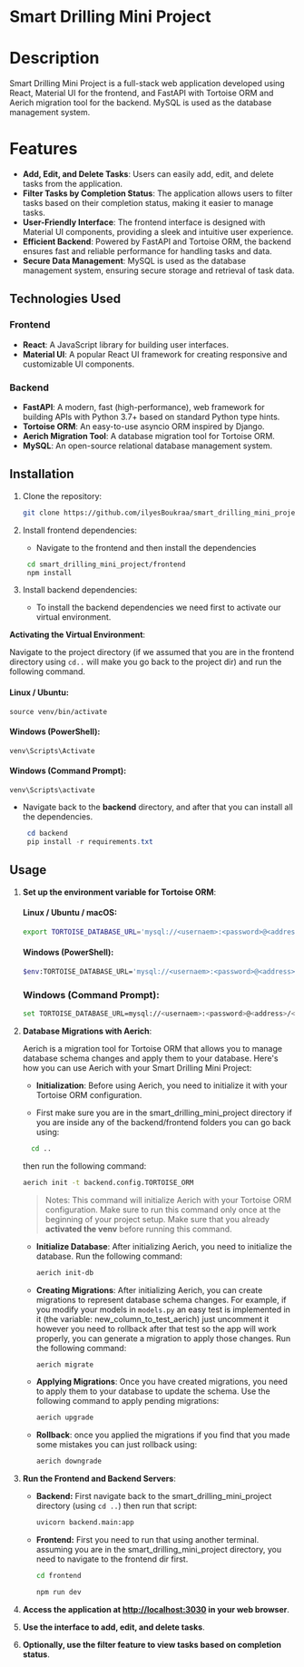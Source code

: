 # Smart Drilling Mini Project

# Description

Smart Drilling Mini Project is a full-stack web application developed using React, Material UI
for the frontend, and FastAPI with Tortoise ORM and Aerich migration tool for the backend.
MySQL is used as the database management system.

# Features

- **Add, Edit, and Delete Tasks**: Users can easily add, edit, and delete tasks from the application.
- **Filter Tasks by Completion Status**: The application allows users to filter tasks based on their completion status, making it easier to manage tasks.
- **User-Friendly Interface**: The frontend interface is designed with Material UI components, providing a sleek and intuitive user experience.
- **Efficient Backend**: Powered by FastAPI and Tortoise ORM, the backend ensures fast and reliable performance for handling tasks and data.
- **Secure Data Management**: MySQL is used as the database management system, ensuring secure storage and retrieval of task data.

## Technologies Used

### Frontend

- **React**: A JavaScript library for building user interfaces.
- **Material UI**: A popular React UI framework for creating responsive and customizable UI components.

### Backend

- **FastAPI**: A modern, fast (high-performance), web framework for building APIs with Python 3.7+ based on standard Python type hints.
- **Tortoise ORM**: An easy-to-use asyncio ORM inspired by Django.
- **Aerich Migration Tool**: A database migration tool for Tortoise ORM.
- **MySQL**: An open-source relational database management system.

## Installation

1. Clone the repository:

   ```bash
   git clone https://github.com/ilyesBoukraa/smart_drilling_mini_project.git
   ```

2. Install frontend dependencies:

   - Navigate to the frontend and then install the dependencies

   ```bash
    cd smart_drilling_mini_project/frontend
    npm install
   ```

3. Install backend dependencies:
   - To install the backend dependencies we need first to activate our virtual environment.

**Activating the Virtual Environment**:

Navigate to the project directory (if we assumed that you are in the frontend directory using `cd..` will make you go back to the project dir)
and run the following command.

#### Linux / Ubuntu:

    source venv/bin/activate

#### Windows (PowerShell):

    venv\Scripts\Activate

#### Windows (Command Prompt):

    venv\Scripts\activate

- Navigate back to the **backend** directory, and after that you can install all the dependencies.

  ```PowerShell
   cd backend
   pip install -r requirements.txt
  ```

## Usage

1. **Set up the environment variable for Tortoise ORM**:

   #### Linux / Ubuntu / macOS:

   ```bash
   export TORTOISE_DATABASE_URL='mysql://<usernaem>:<password>@<address>/<database_name>'
   ```

   #### Windows (PowerShell):

   ```bash
   $env:TORTOISE_DATABASE_URL='mysql://<usernaem>:<password>@<address>/<database_name>'
   ```

   ### Windows (Command Prompt):

   ```bash
   set TORTOISE_DATABASE_URL=mysql://<usernaem>:<password>@<address>/<database_name>
   ```

2. **Database Migrations with Aerich**:

   Aerich is a migration tool for Tortoise ORM that allows you to manage database schema changes and apply them to your database. Here's how you can use Aerich with your Smart Drilling Mini Project:

   - **Initialization**: Before using Aerich, you need to initialize it with your Tortoise ORM configuration.

   - First make sure you are in the smart_drilling_mini_project directory if you are inside any of the backend/frontend folders you can go back using:

   ```bash
     cd ..
   ```

   then run the following command:

   ```bash
   aerich init -t backend.config.TORTOISE_ORM
   ```

   > Notes:
   > This command will initialize Aerich with your Tortoise ORM configuration.
   > Make sure to run this command only once at the beginning of your project setup.
   > Make sure that you already **activated the venv** before running this command.

   - **Initialize Database**: After initializing Aerich, you need to initialize the database. Run the following command:

     ```bash
     aerich init-db
     ```

   - **Creating Migrations**: After initializing Aerich, you can create migrations to represent database schema changes. For example, if you modify your models in `models.py` an easy test is implemented in it (the variable: new_column_to_test_aerich) just uncomment it however you need to rollback after that test so the app will work properly, you can generate a migration to apply those changes. Run the following command:

     ```bash
     aerich migrate
     ```

   - **Applying Migrations**: Once you have created migrations, you need to apply them to your database to update the schema. Use the following command to apply pending migrations:
     ```bash
     aerich upgrade
     ```
   - **Rollback**: once you applied the migrations if you find that you made some mistakes you can just rollback using:
     ```bash
     aerich downgrade
     ```

3. **Run the Frontend and Backend Servers**:
   - **Backend:**
     First navigate back to the smart_drilling_mini_project directory (using ```cd ..```)
     then run that script:
     ```bash
     uvicorn backend.main:app
     ```
   - **Frontend:**
     First you need to run that using another terminal. assuming you are in the smart_drilling_mini_project directory, you need to navigate to the frontend dir first.

     ```bash
     cd frontend
     ```
     
     ```bash
     npm run dev
     ```
4. **Access the application at [http://localhost:3030](http://localhost:3030) in your web browser**.
5. **Use the interface to add, edit, and delete tasks**.
6. **Optionally, use the filter feature to view tasks based on completion status**.
